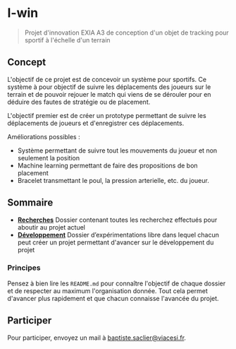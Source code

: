 # I-win

> Projet d'innovation EXIA A3 de conception d'un objet de tracking pour sportif à l'échelle d'un terrain

## Concept

L'objectif de ce projet est de concevoir un système pour sportifs. Ce système à pour objectif de suivre les déplacements des joueurs sur le terrain et de pouvoir rejouer le match qui viens de se dérouler pour en déduire des fautes de stratégie ou de placement.

L'objectif premier est de créer un prototype permettant de suivre les déplacements de joueurs et d'enregistrer ces déplacements.

Améliorations possibles : 

* Système permettant de suivre tout les mouvements du joueur et non seulement la position
* Machine learning permettant de faire des propositions de bon placement
* Bracelet transmettant le poul, la pression arterielle, etc. du joueur.

## Sommaire

* **[Recherches](Recherches)** Dossier contenant toutes les recherchez effectués pour aboutir au projet actuel
* **[Développement](Developpement)** Dossier d’expérimentations libre dans lequel chacun peut créer un projet permettant d'avancer sur le développement du projet

### Principes

Pensez à bien lire les `README.md` pour connaître l'objectif de chaque dossier et de respecter au maximum l'organisation donnée. Tout cela permet d'avancer plus rapidement et que chacun connaisse l'avancée du projet.

## Participer

Pour participer, envoyez un mail à [baptiste.saclier@viacesi.fr](mailto:baptiste.saclier@viacesi.fr).